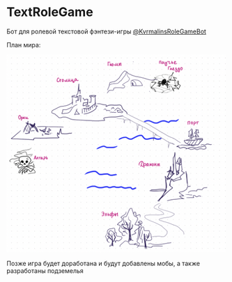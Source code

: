 # TextRoleGame
Бот для ролевой текстовой фэнтези-игры [@KvrmalinsRoleGameBot](https://t.me/KvrmalinsRoleGameBot)

План мира:

![Иллюстрация к проекту](https://github.com/komilakurbanova/TextRoleGame/blob/main/World.jpg)

Позже игра будет доработана и будут добавлены мобы, а также разработаны подземелья
